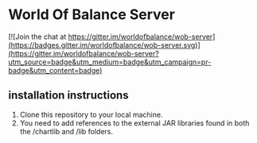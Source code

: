 # World Of Balance Server

[![Join the chat at https://gitter.im/worldofbalance/wob-server](https://badges.gitter.im/worldofbalance/wob-server.svg)](https://gitter.im/worldofbalance/wob-server?utm_source=badge&utm_medium=badge&utm_campaign=pr-badge&utm_content=badge)

## installation instructions

1. Clone this repository to your local machine.
2. You need to add references to the external JAR libraries found  in both the /chartlib and /lib folders.
